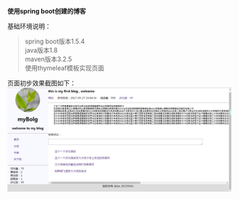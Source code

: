 **使用spring boot创建的博客**<br/>

基础环境说明：
>spring boot版本1.5.4<br/>
>java版本1.8<br/>
>maven版本3.2.5<br/>
>使用thymeleaf模板实现页面

页面初步效果截图如下：
![页面布局截图](images/buju1.png)